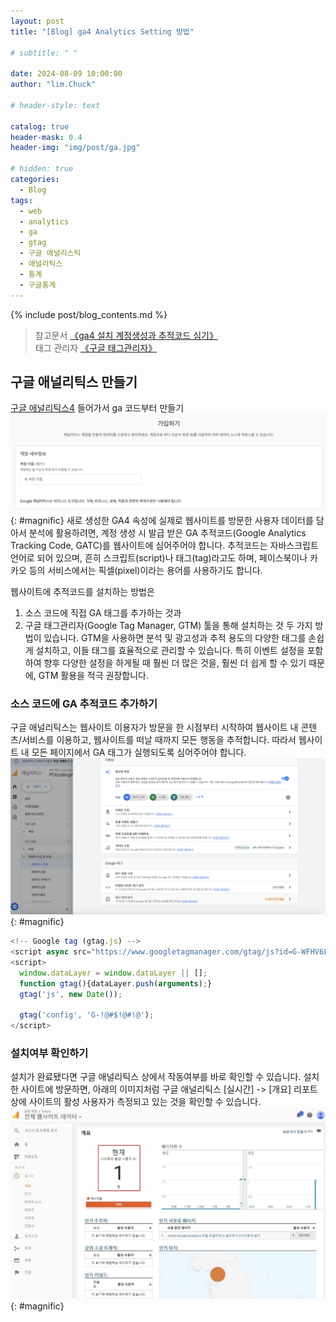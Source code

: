 ```yaml
---
layout: post
title: "[Blog] ga4 Analytics Setting 방법"

# subtitle: " "

date: 2024-08-09 10:00:00
author: "lim.Chuck"

# header-style: text

catalog: true
header-mask: 0.4
header-img: "img/post/ga.jpg"

# hidden: true
categories:
  - Blog
tags:
  - web
  - analytics
  - ga
  - gtag
  - 구글 애널리스틱
  - 애널리틱스
  - 통계
  - 구글통계
---
```


<!-- ---
layout:     keynote
title:      "Service Worker 101「GDG DevFest 2016 北京」"
subtitle:   "🎞  Slides:Service Worker 101, Working Offline and Instant Loading (GDG DevFest 2016 Beijing)"
iframe:     "//huangxuan.me/sw-101-gdgdf/"
navcolor:   "invert"
date:       2016-11-20
author:     "Hux"
tags:
    - Slides
    - Web
    - PWA
--- -->

{% include post/blog_contents.md %}

> 참고문서 [《ga4 설치 계정생성과 추적코드 심기》](https://analyticsmarketing.co.kr/digital-analytics/google-analytics-4/5721/)  
> 태그 관리자 [《구글 태그관리자》](https://tagmanager.google.com/)

## 구글 애널리틱스 만들기

[구글 애널리틱스4](https://analytics.google.com/) 들어가서 ga 코드부터 만들기
![](/img/post/2024/0809/1.png){: #magnific}
새로 생성한 GA4 속성에 실제로 웹사이트를 방문한 사용자 데이터를 담아서 분석에 활용하려면, 계정 생성 시 발급 받은 GA 추적코드(Google Analytics Tracking Code, GATC)를 웹사이트에 심어주어야 합니다. 추적코드는 자바스크립트 언어로 되어 있으며, 흔히 스크립트(script)나 태그(tag)라고도 하며, 페이스북이나 카카오 등의 서비스에서는 픽셀(pixel)이라는 용어를 사용하기도 합니다.

웹사이트에 추적코드를 설치하는 방법은

1. 소스 코드에 직접 GA 태그를 추가하는 것과
2. 구글 태그관리자(Google Tag Manager, GTM) 툴을 통해 설치하는 것 두 가지 방법이 있습니다. GTM을 사용하면 분석 및 광고성과 추적 용도의 다양한 태그를 손쉽게 설치하고, 이들 태그를 효율적으로 관리할 수 있습니다. 특히 이벤트 설정을 포함하여 향후 다양한 설정을 하게될 때 훨씬 더 많은 것을, 훨씬 더 쉽게 할 수 있기 때문에, GTM 활용을 적극 권장합니다.

### 소스 코드에 GA 추적코드 추가하기

구글 애널리틱스는 웹사이트 이용자가 방문을 한 시점부터 시작하여 웹사이트 내 콘텐츠/서비스를 이용하고, 웹사이트를 떠날 때까지 모든 행동을 추적합니다. 따라서 웹사이트 내 모든 페이지에서 GA 태그가 실행되도록 심어주어야 합니다.
![](/img/post/2024/0809/3.png){: #magnific}

```js
<!-- Google tag (gtag.js) -->
<script async src="https://www.googletagmanager.com/gtag/js?id=G-WFHV6LHPHD"></script>
<script>
  window.dataLayer = window.dataLayer || [];
  function gtag(){dataLayer.push(arguments);}
  gtag('js', new Date());

  gtag('config', 'G-!@#$!@#!@');
</script>
```

### 설치여부 확인하기

설치가 완료됐다면 구글 애널리틱스 상에서 작동여부를 바로 확인할 수 있습니다.
설치한 사이트에 방문하면, 아래의 이미지처럼 구글 애널리틱스 [실시간] -> [개요] 리포트 상에 사이트의 활성 사용자가 측정되고 있는 것을 확인할 수 있습니다.
![](/img/post/2024/0809/4.png){: #magnific}
